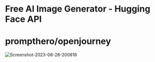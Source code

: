 # Free AI Image Generator - Hugging Face API
# prompthero/openjourney 
<img src="https://i.ibb.co/7tz1nhy/Screenshot-2023-08-28-200818.jpg" alt="Screenshot-2023-08-28-200818" border="0">
